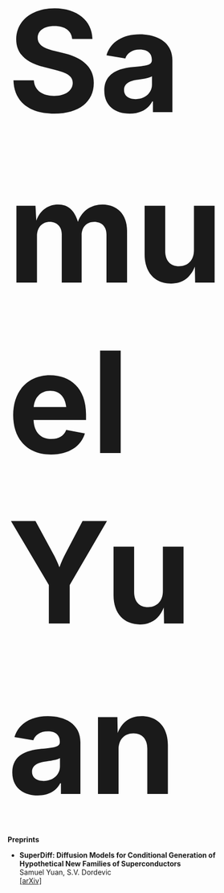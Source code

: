 <span style="font-size:20em;">**Samuel Yuan**</span>

**Preprints**

- **SuperDiff: Diffusion Models for Conditional Generation of Hypothetical New Families of Superconductors**  
  Samuel Yuan, S.V. Dordevic  
  [[arXiv]](https://arxiv.org/abs/2402.00198)

